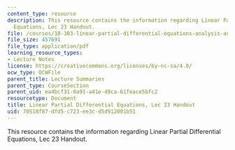 ```yaml
---
content_type: resource
description: This resource contains the information regarding Linear Partial Differential
  Equations, Lec 23 Handout.
file: /courses/18-303-linear-partial-differential-equations-analysis-and-numerics-fall-2014/70518f87dfd5c723ee3cd5d912001b51_MIT18_303F14_wave_equation.pdf
file_size: 457691
file_type: application/pdf
learning_resource_types:
- Lecture Notes
license: https://creativecommons.org/licenses/by-nc-sa/4.0/
ocw_type: OCWFile
parent_title: Lecture Summaries
parent_type: CourseSection
parent_uid: ea4bcf31-0a91-a41e-49ca-61feace5bfc2
resourcetype: Document
title: Linear Partial Differential Equations, Lec 23 Handout
uid: 70518f87-dfd5-c723-ee3c-d5d912001b51
---
```

This resource contains the information regarding Linear Partial Differential Equations, Lec 23 Handout.